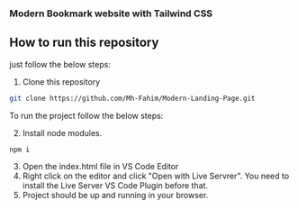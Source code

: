 <h3>Modern Bookmark website with Tailwind CSS</h3>

## How to run this repository

just follow the below steps:

1. Clone this repository

```sh
git clone https://github.com/Mh-Fahim/Modern-Landing-Page.git
```

To run the project follow the below steps:

2. Install node modules.

```sh
npm i
```

3. Open the index.html file in VS Code Editor
4. Right click on the editor and click "Open with Live Servrer". You need to install the Live Server VS Code Plugin before that.
5. Project should be up and running in your browser.
